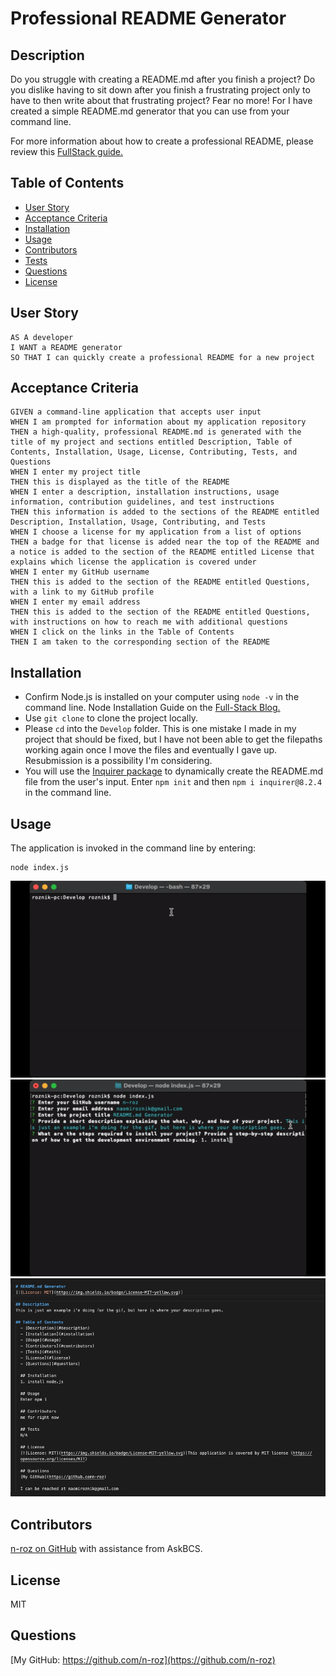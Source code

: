 # Professional README Generator

## Description

Do you struggle with creating a README.md after you finish a project? Do you dislike having to sit down after you finish a frustrating project only to have to then write about that frustrating project? Fear no more! For I have created a simple README.md generator that you can use from your command line.

For more information about how to create a professional README, please review this [FullStack guide.](https://coding-boot-camp.github.io/full-stack/github/professional-readme-guide)

## Table of Contents
- [User Story](#userstory)
- [Acceptance Criteria](#acceptancecriteria)
- [Installation](#installation)
- [Usage](#usage)
- [Contributors](#contributors)
- [Tests](#tests)
- [Questions](#questions)
- [License](#license)

## User Story
```
AS A developer
I WANT a README generator
SO THAT I can quickly create a professional README for a new project
```

## Acceptance Criteria
```
GIVEN a command-line application that accepts user input
WHEN I am prompted for information about my application repository
THEN a high-quality, professional README.md is generated with the title of my project and sections entitled Description, Table of Contents, Installation, Usage, License, Contributing, Tests, and Questions
WHEN I enter my project title
THEN this is displayed as the title of the README
WHEN I enter a description, installation instructions, usage information, contribution guidelines, and test instructions
THEN this information is added to the sections of the README entitled Description, Installation, Usage, Contributing, and Tests
WHEN I choose a license for my application from a list of options
THEN a badge for that license is added near the top of the README and a notice is added to the section of the README entitled License that explains which license the application is covered under
WHEN I enter my GitHub username
THEN this is added to the section of the README entitled Questions, with a link to my GitHub profile
WHEN I enter my email address
THEN this is added to the section of the README entitled Questions, with instructions on how to reach me with additional questions
WHEN I click on the links in the Table of Contents
THEN I am taken to the corresponding section of the README
```

## Installation
- Confirm Node.js is installed on your computer using ```node -v``` in the command line. Node Installation Guide on the [Full-Stack Blog.](https://coding-boot-camp.github.io/full-stack/nodejs/how-to-install-nodejs)
- Use ```git clone``` to clone the project locally.
- Please ```cd``` into the ```Develop``` folder. This is one mistake I made in my project that should be fixed, but I have not been able to get the filepaths working again once I move the files and eventually I gave up. Resubmission is a possibility I'm considering.
- You will use the [Inquirer package](https://www.npmjs.com/package/inquirer/v/8.2.4) to dynamically create the README.md file from the user's input. Enter ```npm init``` and then ```npm i inquirer@8.2.4``` in the command line.

## Usage
The application is invoked in the command line by entering:
```
node index.js
```

![Alt text](images/ezgif-2-fe8dcd89b2.gif "Gif 1")
![Alt text](images/ezgif-3-d7625a3cd1.gif "Gif 2")
![Alt text](images/Screen%20Shot%202022-12-06%20at%2012.17.32%20PM.png "Example README.md")

## Contributors
[n-roz on GitHub](https://github.com/n-roz) with assistance from AskBCS.

## License
MIT

## Questions
[My GitHub: https://github.com/n-roz](https://github.com/n-roz)